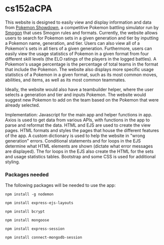 # cs152aCPA

This website is designed to easily view and display information and data from [Pokemon Showdown](https://play.pokemonshowdown.com), a competitive Pokemon 
battling simulator run by [Smogon](https://www.smogon.com) that uses Smogon rules and formats. Currently, the website allows users to search for Pokemon sets in a given
generation and tier by inputting a Pokemon name, generation, and tier. Users can also view all of a Pokemon's sets in all tiers of a given generation. Furthermore, users
can easily view the usage statistics of Pokemon in a given format from four different skill levels (the ELO ratings of the players in the logged battles). A Pokemon's
usage percentage is the percentage of total teams in the format that include the Pokemon. The website also displays more specific usage statistics of a Pokemon in a given format, such as its most common moves, abilities, and items, as well as its most common teammates.

Ideally, the website would also have a teambuilder helper, where the user selects a generation and tier and inputs Pokemon. The website would suggest new Pokemon to add on the team based on the Pokemon that were already selected.

Implementation: Javascript for the main app and helper functions in app. Axios is used to get data from various APIs, with functions in the app to parse and reformat the
data. HTML and EJS are used to create the view pages. HTML formats and styles the pages that house the different features of the app. A custom dictionary is used to help the website in "wrong generation" errors. Conditional statements and for loops in the EJS determine what HTML elements are shown (dictate what error messages are displayed). The for loops in the EJS also create the HTML for the sets and usage statistics tables. Bootstrap and some CSS is used for additional styling.

### Packages needed
The following packages will be needed to use the app:

  `npm install -g nodemon`
  
  `npm install express-ejs-layouts`
  
  `npm install bcrypt`
 
 `npm install mongoose`
  
  `npm install express-session`
  
  `npm install connect-mongodb-session`

